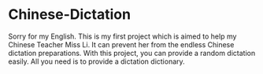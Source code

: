# Chinese-Dictation
Sorry for my English.
This is my first project which is aimed to help my Chinese Teacher Miss Li. 
It can prevent her from the endless Chinese dictation preparations. 
With this project, you can provide a random dictation easily. All you need is to provide a dictation dictionary.
